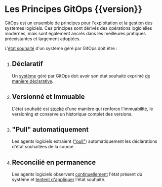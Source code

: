 # Les Principes GitOps {{version}}

GitOps est un ensemble de principes pour l'exploitation et la gestion des systèmes logiciels.
Ces principes sont dérivés des opérations logicielles modernes, mais sont également ancrés dans les meilleures pratiques préexistantes et largement adoptées.

L'[état souhaité](./GLOSSARY_fr.md#etat-souhaite) d'un système géré par GitOps doit être :

1. ## Déclaratif

    Un [système](./GLOSSARY_fr.md#systeme-logiciel) géré par GitOps doit avoir son état souhaité exprimé [de manière déclarative](./GLOSSARY_fr.md#description-declarative).

2. ## Versionné et Immuable

    L'état souhaité est [stocké](./GLOSSARY_fr.md#stockage-d-etat) d'une manière qui renforce l'immuabilité, le versioning et conserve un historique complet des versions.

3. ## "Pull" automatiquement

    Les agents logiciels extraient (["pull"](./GLOSSARY_fr.md#pull)) automatiquement les déclarations d'état souhaitées de la source.

4. ## Reconcilié en permanence

    Les agents logiciels observent [continuellement](./GLOSSARY_fr.md#continu) l'état présent du système et [tentent d'appliquer](./GLOSSARY_fr.md#reconciliation) l'état souhaité.